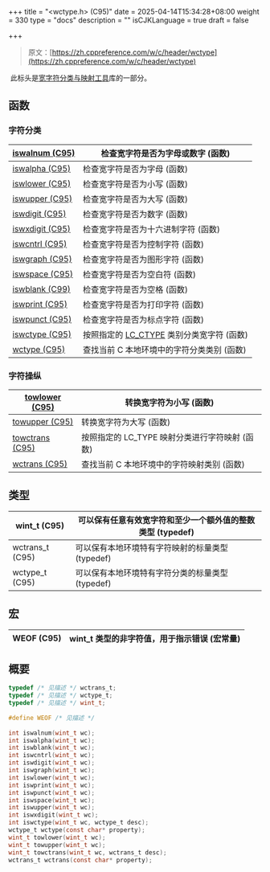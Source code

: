 +++
title = "<wctype.h> (C95)"
date = 2025-04-14T15:34:28+08:00
weight = 330
type = "docs"
description = ""
isCJKLanguage = true
draft = false

+++

> 原文：[https://zh.cppreference.com/w/c/header/wctype](https://zh.cppreference.com/w/c/header/wctype)

​	此标头是[宽字符分类与映射工具](https://zh.cppreference.com/w/c/string/wide)库的一部分。

## 函数

### 字符分类

| [iswalnum (C95)<br />](https://zh.cppreference.com/w/c/string/wide/iswalnum) | 检查宽字符是否为字母或数字 (函数)                            |
| ------------------------------------------------------------ | ------------------------------------------------------------ |
| [iswalpha (C95)<br />](https://zh.cppreference.com/w/c/string/wide/iswalpha) | 检查宽字符是否为字母 (函数)                                  |
| [iswlower (C95)<br />](https://zh.cppreference.com/w/c/string/wide/iswlower) | 检查宽字符是否为小写 (函数)                                  |
| [iswupper (C95)<br />](https://zh.cppreference.com/w/c/string/wide/iswupper) | 检查宽字符是否为大写 (函数)                                  |
| [iswdigit (C95)<br />](https://zh.cppreference.com/w/c/string/wide/iswdigit) | 检查宽字符是否为数字 (函数)                                  |
| [iswxdigit (C95)<br />](https://zh.cppreference.com/w/c/string/wide/iswxdigit) | 检查宽字符是否为十六进制字符 (函数)                          |
| [iswcntrl (C95)<br />](https://zh.cppreference.com/w/c/string/wide/iswcntrl) | 检查宽字符是否为控制字符 (函数)                              |
| [iswgraph (C95)<br />](https://zh.cppreference.com/w/c/string/wide/iswgraph) | 检查宽字符是否为图形字符 (函数)                              |
| [iswspace (C95)<br />](https://zh.cppreference.com/w/c/string/wide/iswspace) | 检查宽字符是否为空白符 (函数)                                |
| [iswblank (C99)<br />](https://zh.cppreference.com/w/c/string/wide/iswblank) | 检查宽字符是否为空格 (函数)                                  |
| [iswprint (C95)<br />](https://zh.cppreference.com/w/c/string/wide/iswprint) | 检查宽字符是否为打印字符 (函数)                              |
| [iswpunct (C95)<br />](https://zh.cppreference.com/w/c/string/wide/iswpunct) | 检查宽字符是否为标点字符 (函数)                              |
| [iswctype (C95)<br />](https://zh.cppreference.com/w/c/string/wide/iswctype) | 按照指定的 [LC_CTYPE](https://zh.cppreference.com/w/c/locale/LC_categories) 类别分类宽字符 (函数) |
| [wctype (C95)<br />](https://zh.cppreference.com/w/c/string/wide/wctype) | 查找当前 C 本地环境中的字符分类类别 (函数)                   |

### 字符操纵

| [towlower (C95)<br />](https://zh.cppreference.com/w/c/string/wide/towlower) | 转换宽字符为小写 (函数)                        |
| ------------------------------------------------------------ | ---------------------------------------------- |
| [towupper (C95)<br />](https://zh.cppreference.com/w/c/string/wide/towupper) | 转换宽字符为大写 (函数)                        |
| [towctrans (C95)<br />](https://zh.cppreference.com/w/c/string/wide/towctrans) | 按照指定的 LC_TYPE 映射分类进行字符映射 (函数) |
| [wctrans (C95)<br />](https://zh.cppreference.com/w/c/string/wide/wctrans) | 查找当前 C 本地环境中的字符映射类别 (函数)     |

## 类型

| wint_t (C95)<br />    | 可以保有任意有效宽字符和至少一个额外值的整数类型 (typedef) |
| --------------------- | ---------------------------------------------------------- |
| wctrans_t (C95)<br /> | 可以保有本地环境特有字符映射的标量类型 (typedef)           |
| wctype_t (C95)<br />  | 可以保有本地环境特有字符分类的标量类型 (typedef)           |

## 宏

| WEOF (C95)<br /> | wint_t 类型的非字符值，用于指示错误 (宏常量) |
| ---------------- | -------------------------------------------- |

## 概要

``` c
typedef /* 见描述 */ wctrans_t;
typedef /* 见描述 */ wctype_t;
typedef /* 见描述 */ wint_t;
 
#define WEOF /* 见描述 */
 
int iswalnum(wint_t wc);
int iswalpha(wint_t wc);
int iswblank(wint_t wc);
int iswcntrl(wint_t wc);
int iswdigit(wint_t wc);
int iswgraph(wint_t wc);
int iswlower(wint_t wc);
int iswprint(wint_t wc);
int iswpunct(wint_t wc);
int iswspace(wint_t wc);
int iswupper(wint_t wc);
int iswxdigit(wint_t wc);
int iswctype(wint_t wc, wctype_t desc);
wctype_t wctype(const char* property);
wint_t towlower(wint_t wc);
wint_t towupper(wint_t wc);
wint_t towctrans(wint_t wc, wctrans_t desc);
wctrans_t wctrans(const char* property);
```